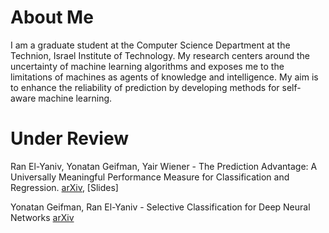 # About Me #
I am a graduate student at the Computer Science Department at the Technion, Israel Institute of Technology. My research centers around the uncertainty of machine learning algorithms and exposes me to the limitations of machines as agents of knowledge and intelligence. My aim is to enhance the reliability of prediction by developing methods for self-aware machine learning.

# Under Review #
Ran El-Yaniv, Yonatan Geifman, Yair Wiener - The Prediction Advantage: A Universally Meaningful Performance Measure for Classification and Regression.
[arXiv](https://arxiv.org/abs/1705.08499), [Slides]

Yonatan Geifman, Ran El-Yaniv - Selective Classification for Deep Neural Networks
[arXiv](https://arxiv.org/abs/1705.08500)


